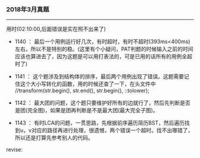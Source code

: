 ### 2018年3月真题

------

用时(02:10:00,后面错误是实在照不出来了)

- 1140 ： 最后一个用例运行好几次，有时超时，有时不超时(393ms<400ms)左右，所以不是特别的稳。(这里有个小疑问，PAT判题的时候输入之前的时间应该也算进去了，因为这题是可以用打表法的，可是已用的话所有的用例全超时了)

- 1141 ： 这个题涉及到结构体的排序，最后两个用例出现了错误。这题需要记住这个大小写转化的函数，用的时候还查了一下，在头文件<algorithm>中
        //transform(str.begin(), str.end(), str.begin(), ::tolower);

- 1142 ： 最大团的问题，这个题只要维护好所有的边就行了，然后先判断是否是团(完全图)，如果是团再判断是不是最大团(最大完全子图)。

- 1143 ： 有时LCA的问题，一贯思路，先根据前序遍历简历BST，然后遍历找到u，v对应的路径再进行处理，很遗憾，两个错误一个超时。找不出哪错了，所以还是打算先参考别人的代码。


revise:
